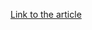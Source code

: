 [Link to the article](https://www.ptsecurity.com/ww-en/analytics/pt-esc-threat-intelligence/hellhounds-operation-lahat-part-2/)
